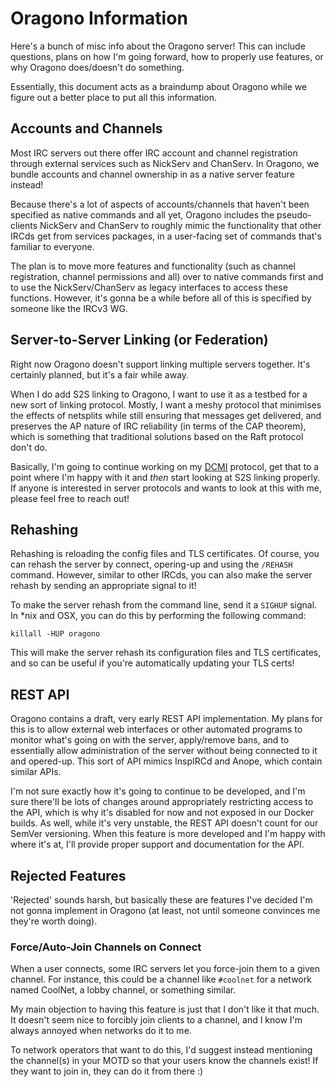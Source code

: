 # Oragono Information

Here's a bunch of misc info about the Oragono server! This can include questions, plans on
how I'm going forward, how to properly use features, or why Oragono does/doesn't do
something.

Essentially, this document acts as a braindump about Oragono while we figure out a better
place to put all this information.


## Accounts and Channels

Most IRC servers out there offer IRC account and channel registration through external
services such as NickServ and ChanServ. In Oragono, we bundle accounts and channel ownership
in as a native server feature instead!

Because there's a lot of aspects of accounts/channels that haven't been specified as native
commands and all yet, Oragono includes the pseudo-clients NickServ and ChanServ to roughly
mimic the functionality that other IRCds get from services packages, in a user-facing set
of commands that's familiar to everyone.

The plan is to move more features and functionality (such as channel registration, channel
permissions and all) over to native commands first and to use the NickServ/ChanServ as
legacy interfaces to access these functions. However, it's gonna be a while before all of
this is specified by someone like the IRCv3 WG.


## Server-to-Server Linking (or Federation)

Right now Oragono doesn't support linking multiple servers together. It's certainly planned,
but it's a fair while away.

When I do add S2S linking to Oragono, I want to use it as a testbed for a new sort of
linking protocol. Mostly, I want a meshy protocol that minimises the effects of netsplits
while still ensuring that messages get delivered, and preserves the AP nature of IRC
reliability (in terms of the CAP theorem), which is something that traditional solutions
based on the Raft protocol don't do.

Basically, I'm going to continue working on my [DCMI](https://github.com/DanielOaks/dcmi)
protocol, get that to a point where I'm happy with it and _then_ start looking at S2S
linking properly. If anyone is interested in server protocols and wants to look at this with
me, please feel free to reach out!


## Rehashing

Rehashing is reloading the config files and TLS certificates. Of course, you can rehash the
server by connect, opering-up and using the `/REHASH` command. However, similar to other
IRCds, you can also make the server rehash by sending an appropriate signal to it!

To make the server rehash from the command line, send it a `SIGHUP` signal. In *nix and OSX,
you can do this by performing the following command:

    killall -HUP oragono

This will make the server rehash its configuration files and TLS certificates, and so can be
useful if you're automatically updating your TLS certs!


## REST API

Oragono contains a draft, very early REST API implementation. My plans for this is to allow
external web interfaces or other automated programs to monitor what's going on with the
server, apply/remove bans, and to essentially allow administration of the server without
being connected to it and opered-up. This sort of API mimics InspIRCd and Anope, which
contain similar APIs.

I'm not sure exactly how it's going to continue to be developed, and I'm sure there'll be
lots of changes around appropriately restricting access to the API, which is why it's
disabled for now and not exposed in our Docker builds. As well, while it's very unstable,
the REST API doesn't count for our SemVer versioning. When this feature is more developed
and I'm happy with where it's at, I'll provide proper support and documentation for the API.


## Rejected Features

'Rejected' sounds harsh, but basically these are features I've decided I'm not gonna
implement in Oragono (at least, not until someone convinces me they're worth doing).

### Force/Auto-Join Channels on Connect

When a user connects, some IRC servers let you force-join them to a given channel. For
instance, this could be a channel like `#coolnet` for a network named CoolNet, a lobby
channel, or something similar.

My main objection to having this feature is just that I don't like it that much. It doesn't
seem nice to forcibly join clients to a channel, and I know I'm always annoyed when networks
do it to me.

To network operators that want to do this, I'd suggest instead mentioning the channel(s) in
your MOTD so that your users know the channels exist! If they want to join in, they can do
it from there :)
